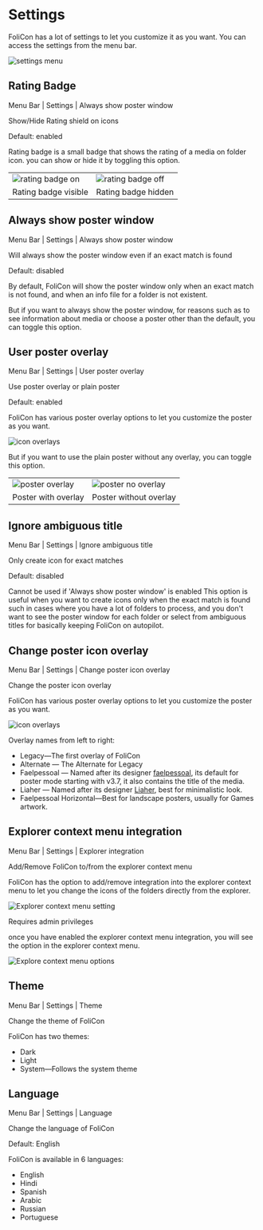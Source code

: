 # Settings

FoliCon has a lot of settings to let you customize it as you want.
You can access the settings from the menu bar.

<img src="settings.png" alt="settings menu" />

## Rating Badge
<tldr>
    <ui-path>Menu Bar | Settings | Always show poster window</ui-path>
    <p>Show/Hide Rating shield on icons</p>
    <p>Default: enabled</p>
</tldr>
<p>
Rating badge is a small badge that shows the rating of a media on folder icon.
you can show or hide it by toggling this option.
</p>
<table>
    <tr>
        <td><img src="rating-on.png" alt="rating badge on" /></td>
        <td><img src="rating-off.png" alt="rating badge off" /></td>
    </tr>
<tr>
    <td>Rating badge visible</td>
    <td>Rating badge hidden</td>
</tr>
</table>

## Always show poster window
<tldr>
    <ui-path>Menu Bar | Settings | Always show poster window</ui-path>
    <p>Will always show the poster window even if an exact match is found</p>
    <p>Default: disabled</p>
</tldr>

By default, FoliCon will show the poster window only when an exact match is not found,
and when an info file for a folder is not existent.

But if you want to always show the poster window, for reasons such as to see information about media 
or choose a poster other than the default, you can toggle this option.

## User poster overlay
<tldr>
    <ui-path>Menu Bar | Settings | User poster overlay</ui-path>
    <p>Use poster overlay or plain poster</p>
    <p>Default: enabled</p>
</tldr>

FoliCon has various poster overlay options to let you customize the poster as you want.

<img src="icon-overlays.png" border-effect="none" alt="icon overlays"/>

But if you want to use the plain poster without any overlay, you can toggle this option.

<table>
    <tr>
        <td><img src="poster-overlay.png" alt="poster overlay" /></td>
        <td><img src="poster-no-overlay.png" alt="poster no overlay" /></td>
    </tr>
    <tr>
        <td>Poster with overlay</td>
        <td>Poster without overlay</td>
    </tr>
</table>

## Ignore ambiguous title
<tldr>
    <ui-path>Menu Bar | Settings | Ignore ambiguous title</ui-path>
    <p>Only create icon for exact matches</p>
    <p>Default: disabled</p>
</tldr>

<warning>Cannot be used if 'Always show poster window' is enabled</warning>
This option is useful when you want to create icons only when the exact match is found 
such in cases where you have a lot of folders to process,
and you don't want to see the poster window for each folder or 
select from ambiguous titles for basically keeping FoliCon on autopilot.

## Change poster icon overlay
<tldr>
    <ui-path>Menu Bar | Settings | Change poster icon overlay</ui-path>
    <p>Change the poster icon overlay</p>
</tldr>

FoliCon has various poster overlay options to let you customize the poster as you want.

<img src="icon-overlays.png" border-effect="none" alt="icon overlays"/>

<p>Overlay names from left to right:</p>

* Legacy—The first overlay of FoliCon
* Alternate — The Alternate for Legacy
* Faelpessoal — Named after its designer [faelpessoal](https://www.deviantart.com/faelpessoal), 
its default for poster mode starting with v3.7, it also contains the title of the media.
* Liaher — Named after its designer [Liaher](https://www.deviantart.com/liaher), best for minimalistic look.
* Faelpessoal Horizontal—Best for landscape posters, usually for Games artwork.

## Explorer context menu integration
<tldr>
    <ui-path>Menu Bar | Settings | Explorer integration</ui-path>
    <p>Add/Remove FoliCon to/from the explorer context menu</p>
</tldr>

FoliCon has the option
to add/remove integration into the explorer context menu
to let you change the icons of the folders directly from the explorer.

<img src="ECM-option.png" alt="Explorer context menu setting"/>

<warning>Requires admin privileges</warning>

once you have enabled the explorer context menu integration, you will see the option in the explorer context menu.

<img src="ECM-menu.png" alt="Explore context menu options"/>

## Theme
<tldr>
    <ui-path>Menu Bar | Settings | Theme</ui-path>
    <p>Change the theme of FoliCon</p>
</tldr>

FoliCon has two themes:
* Dark
* Light
* System—Follows the system theme

## Language
<tldr>
    <ui-path>Menu Bar | Settings | Language</ui-path>
    <p>Change the language of FoliCon</p>
    <p>Default: English</p>
</tldr>

FoliCon is available in 6 languages:
* English
* Hindi
* Spanish
* Arabic
* Russian
* Portuguese



